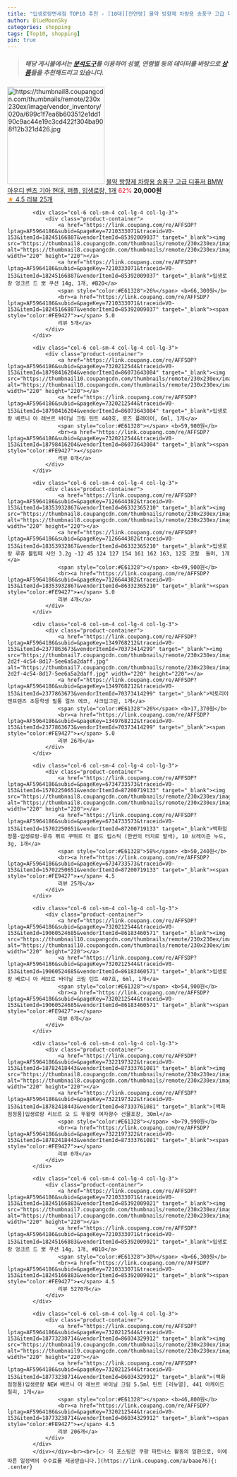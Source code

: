 ```yaml
---
title: "입생로랑면세점 TOP10 추천 - [10대][전연령] 물약 방향제 차량용 송풍구 고급 디퓨저 BMW 아우디 벤츠 기아 현대, 퍼플, 입생로랑, 1개"
author: BlueMoonSky
categories: shopping
tags: [Top10, shopping]
pin: true
---
```


> ##### 해당 게시물에서는 [**분석도구**](https://itemscout.io/)를 이용하여 **성별**, **연령별** 등의 데이터를 바탕으로 [**상품**](https://link.coupang.com/a/baae76)들을 추천해드리고 있습니다.
<div class="container"><div class="row">
            <div class="col-6 col-sm-4 col-lg-4 col-lg-3">
                <div class="product-container">
                    <a href="https://link.coupang.com/re/AFFSDP?lptag=AF5964186&subid=&pageKey=7370902832&traceid=V0-153&itemId=19013370421&vendorItemId=86363834880" target="_blank"><img src="https://thumbnail8.coupangcdn.com/thumbnails/remote/230x230ex/image/vendor_inventory/020a/699c1f7ea6b603512e1dd190c9ac44e19c3cd422f304ba908f12b321d426.jpg" alt="https://thumbnail8.coupangcdn.com/thumbnails/remote/230x230ex/image/vendor_inventory/020a/699c1f7ea6b603512e1dd190c9ac44e19c3cd422f304ba908f12b321d426.jpg" width="220" height="220"></a>
                    <a href="https://link.coupang.com/re/AFFSDP?lptag=AF5964186&subid=&pageKey=7370902832&traceid=V0-153&itemId=19013370421&vendorItemId=86363834880" target="_blank">물약 방향제 차량용 송풍구 고급 디퓨저 BMW 아우디 벤츠 기아 현대, 퍼플, 입생로랑, 1개</a>
                    <span style="color:#E61328">62%</span> <b>20,000원</b>
                    <br><a href="https://link.coupang.com/re/AFFSDP?lptag=AF5964186&subid=&pageKey=7370902832&traceid=V0-153&itemId=19013370421&vendorItemId=86363834880" target="_blank"><span style="color:#FE9427">★</span> 4.5
                    리뷰 25개</a>
                </div>
            </div>
            
            <div class="col-6 col-sm-4 col-lg-4 col-lg-3">
                <div class="product-container">
                    <a href="https://link.coupang.com/re/AFFSDP?lptag=AF5964186&subid=&pageKey=7210333071&traceid=V0-153&itemId=18245166887&vendorItemId=85392009037" target="_blank"><img src="https://thumbnail8.coupangcdn.com/thumbnails/remote/230x230ex/image/vendor_inventory/3d0e/719e06e11ae12909a697cef5db1d2b7b31f90110069277a0d073292e7065.jpg" alt="https://thumbnail8.coupangcdn.com/thumbnails/remote/230x230ex/image/vendor_inventory/3d0e/719e06e11ae12909a697cef5db1d2b7b31f90110069277a0d073292e7065.jpg" width="220" height="220"></a>
                    <a href="https://link.coupang.com/re/AFFSDP?lptag=AF5964186&subid=&pageKey=7210333071&traceid=V0-153&itemId=18245166887&vendorItemId=85392009037" target="_blank">입생로랑 엉크르 드 뽀 쿠션 14g, 1개, #B20</a>
                    <span style="color:#E61328">26%</span> <b>66,300원</b>
                    <br><a href="https://link.coupang.com/re/AFFSDP?lptag=AF5964186&subid=&pageKey=7210333071&traceid=V0-153&itemId=18245166887&vendorItemId=85392009037" target="_blank"><span style="color:#FE9427">★</span> 5.0
                    리뷰 5개</a>
                </div>
            </div>
            
            <div class="col-6 col-sm-4 col-lg-4 col-lg-3">
                <div class="product-container">
                    <a href="https://link.coupang.com/re/AFFSDP?lptag=AF5964186&subid=&pageKey=7320212544&traceid=V0-153&itemId=18798416204&vendorItemId=86073643084" target="_blank"><img src="https://thumbnail10.coupangcdn.com/thumbnails/remote/230x230ex/image/vendor_inventory/6707/1170b3fccb9b727388a0fc1f735f073a2c8e6c54e66e6106115efdd5ffab.jpg" alt="https://thumbnail10.coupangcdn.com/thumbnails/remote/230x230ex/image/vendor_inventory/6707/1170b3fccb9b727388a0fc1f735f073a2c8e6c54e66e6106115efdd5ffab.jpg" width="220" height="220"></a>
                    <a href="https://link.coupang.com/re/AFFSDP?lptag=AF5964186&subid=&pageKey=7320212544&traceid=V0-153&itemId=18798416204&vendorItemId=86073643084" target="_blank">입생로랑 베르니 아 레브르 바이닐 크림 틴트 440호, 로즈 플레이어, 6ml, 1개</a>
                    <span style="color:#E61328"></span> <b>59,900원</b>
                    <br><a href="https://link.coupang.com/re/AFFSDP?lptag=AF5964186&subid=&pageKey=7320212544&traceid=V0-153&itemId=18798416204&vendorItemId=86073643084" target="_blank"><span style="color:#FE9427">★</span> 
                    리뷰 0개</a>
                </div>
            </div>
            
            <div class="col-6 col-sm-4 col-lg-4 col-lg-3">
                <div class="product-container">
                    <a href="https://link.coupang.com/re/AFFSDP?lptag=AF5964186&subid=&pageKey=7126644382&traceid=V0-153&itemId=18353932867&vendorItemId=86332365210" target="_blank"><img src="https://thumbnail8.coupangcdn.com/thumbnails/remote/230x230ex/image/vendor_inventory/474a/18e9588dc993b22cb11e60eb37bec7d403561d72d540c975113cb69b8843.jpg" alt="https://thumbnail8.coupangcdn.com/thumbnails/remote/230x230ex/image/vendor_inventory/474a/18e9588dc993b22cb11e60eb37bec7d403561d72d540c975113cb69b8843.jpg" width="220" height="220"></a>
                    <a href="https://link.coupang.com/re/AFFSDP?lptag=AF5964186&subid=&pageKey=7126644382&traceid=V0-153&itemId=18353932867&vendorItemId=86332365210" target="_blank">입생로랑 루쥬 볼립떼 샤인 3.2g -12 45 124 127 154 161 162 163, 12호 코랄  돌머, 1개</a>
                    <span style="color:#E61328"></span> <b>49,900원</b>
                    <br><a href="https://link.coupang.com/re/AFFSDP?lptag=AF5964186&subid=&pageKey=7126644382&traceid=V0-153&itemId=18353932867&vendorItemId=86332365210" target="_blank"><span style="color:#FE9427">★</span> 5.0
                    리뷰 4개</a>
                </div>
            </div>
            
            <div class="col-6 col-sm-4 col-lg-4 col-lg-3">
                <div class="product-container">
                    <a href="https://link.coupang.com/re/AFFSDP?lptag=AF5964186&subid=&pageKey=1349768212&traceid=V0-153&itemId=2377863673&vendorItemId=70373414299" target="_blank"><img src="https://thumbnail7.coupangcdn.com/thumbnails/remote/230x230ex/image/retail/images/2020/03/15/14/5/7db4c947-2d2f-4c54-8d17-5ee6a5a2daff.jpg" alt="https://thumbnail7.coupangcdn.com/thumbnails/remote/230x230ex/image/retail/images/2020/03/15/14/5/7db4c947-2d2f-4c54-8d17-5ee6a5a2daff.jpg" width="220" height="220"></a>
                    <a href="https://link.coupang.com/re/AFFSDP?lptag=AF5964186&subid=&pageKey=1349768212&traceid=V0-153&itemId=2377863673&vendorItemId=70373414299" target="_blank">빅토리아앤프렌즈 초등학생 필통 얼쓰 에코, 샤크딥그린, 1개</a>
                    <span style="color:#E61328">26%</span> <b>17,370원</b>
                    <br><a href="https://link.coupang.com/re/AFFSDP?lptag=AF5964186&subid=&pageKey=1349768212&traceid=V0-153&itemId=2377863673&vendorItemId=70373414299" target="_blank"><span style="color:#FE9427">★</span> 5.0
                    리뷰 26개</a>
                </div>
            </div>
            
            <div class="col-6 col-sm-4 col-lg-4 col-lg-3">
                <div class="product-container">
                    <a href="https://link.coupang.com/re/AFFSDP?lptag=AF5964186&subid=&pageKey=6734733573&traceid=V0-153&itemId=15702250651&vendorItemId=87200719133" target="_blank"><img src="https://thumbnail8.coupangcdn.com/thumbnails/remote/230x230ex/image/vendor_inventory/08b7/8d1ee1b61574735d2b87b884cb4d47149d40cac0d7f5fa49403f4b6ec6e2.jpg" alt="https://thumbnail8.coupangcdn.com/thumbnails/remote/230x230ex/image/vendor_inventory/08b7/8d1ee1b61574735d2b87b884cb4d47149d40cac0d7f5fa49403f4b6ec6e2.jpg" width="220" height="220"></a>
                    <a href="https://link.coupang.com/re/AFFSDP?lptag=AF5964186&subid=&pageKey=6734733573&traceid=V0-153&itemId=15702250651&vendorItemId=87200719133" target="_blank">백화점정품-입생로랑-루쥬 쀠르 꾸뛰르 더 볼드 립스틱 (한번의 터치로 발색), 10 브레이즌 누드, 3g, 1개</a>
                    <span style="color:#E61328">58%</span> <b>50,240원</b>
                    <br><a href="https://link.coupang.com/re/AFFSDP?lptag=AF5964186&subid=&pageKey=6734733573&traceid=V0-153&itemId=15702250651&vendorItemId=87200719133" target="_blank"><span style="color:#FE9427">★</span> 4.5
                    리뷰 25개</a>
                </div>
            </div>
            
            <div class="col-6 col-sm-4 col-lg-4 col-lg-3">
                <div class="product-container">
                    <a href="https://link.coupang.com/re/AFFSDP?lptag=AF5964186&subid=&pageKey=7320212544&traceid=V0-153&itemId=19060524685&vendorItemId=86183460571" target="_blank"><img src="https://thumbnail10.coupangcdn.com/thumbnails/remote/230x230ex/image/vendor_inventory/6707/1170b3fccb9b727388a0fc1f735f073a2c8e6c54e66e6106115efdd5ffab.jpg" alt="https://thumbnail10.coupangcdn.com/thumbnails/remote/230x230ex/image/vendor_inventory/6707/1170b3fccb9b727388a0fc1f735f073a2c8e6c54e66e6106115efdd5ffab.jpg" width="220" height="220"></a>
                    <a href="https://link.coupang.com/re/AFFSDP?lptag=AF5964186&subid=&pageKey=7320212544&traceid=V0-153&itemId=19060524685&vendorItemId=86183460571" target="_blank">입생로랑 베르니 아 레브르 바이닐 크림 틴트 407호, 6ml, 1개</a>
                    <span style="color:#E61328"></span> <b>54,900원</b>
                    <br><a href="https://link.coupang.com/re/AFFSDP?lptag=AF5964186&subid=&pageKey=7320212544&traceid=V0-153&itemId=19060524685&vendorItemId=86183460571" target="_blank"><span style="color:#FE9427">★</span> 
                    리뷰 0개</a>
                </div>
            </div>
            
            <div class="col-6 col-sm-4 col-lg-4 col-lg-3">
                <div class="product-container">
                    <a href="https://link.coupang.com/re/AFFSDP?lptag=AF5964186&subid=&pageKey=7322197322&traceid=V0-153&itemId=18782418443&vendorItemId=87333761081" target="_blank"><img src="https://thumbnail8.coupangcdn.com/thumbnails/remote/230x230ex/image/vendor_inventory/22b7/0a413b66464f33f2a8c671693bd3dc111f75380974f8b4163eabf676d43e.jpg" alt="https://thumbnail8.coupangcdn.com/thumbnails/remote/230x230ex/image/vendor_inventory/22b7/0a413b66464f33f2a8c671693bd3dc111f75380974f8b4163eabf676d43e.jpg" width="220" height="220"></a>
                    <a href="https://link.coupang.com/re/AFFSDP?lptag=AF5964186&subid=&pageKey=7322197322&traceid=V0-153&itemId=18782418443&vendorItemId=87333761081" target="_blank">[백화점정품]입생로랑 리브르 오 드 뚜왈렛 여자향수 선물포장, 30ml</a>
                    <span style="color:#E61328"></span> <b>79,990원</b>
                    <br><a href="https://link.coupang.com/re/AFFSDP?lptag=AF5964186&subid=&pageKey=7322197322&traceid=V0-153&itemId=18782418443&vendorItemId=87333761081" target="_blank"><span style="color:#FE9427">★</span> 
                    리뷰 0개</a>
                </div>
            </div>
            
            <div class="col-6 col-sm-4 col-lg-4 col-lg-3">
                <div class="product-container">
                    <a href="https://link.coupang.com/re/AFFSDP?lptag=AF5964186&subid=&pageKey=7210333071&traceid=V0-153&itemId=18245166883&vendorItemId=85392009021" target="_blank"><img src="https://thumbnail7.coupangcdn.com/thumbnails/remote/230x230ex/image/vendor_inventory/7dc4/4bb8bdfc4dce8e4440dbeb04ccc22a7d3a7f4f566b1fd35159db558e0235.jpg" alt="https://thumbnail7.coupangcdn.com/thumbnails/remote/230x230ex/image/vendor_inventory/7dc4/4bb8bdfc4dce8e4440dbeb04ccc22a7d3a7f4f566b1fd35159db558e0235.jpg" width="220" height="220"></a>
                    <a href="https://link.coupang.com/re/AFFSDP?lptag=AF5964186&subid=&pageKey=7210333071&traceid=V0-153&itemId=18245166883&vendorItemId=85392009021" target="_blank">입생로랑 엉크르 드 뽀 쿠션 14g, 1개, #B10</a>
                    <span style="color:#E61328">30%</span> <b>66,300원</b>
                    <br><a href="https://link.coupang.com/re/AFFSDP?lptag=AF5964186&subid=&pageKey=7210333071&traceid=V0-153&itemId=18245166883&vendorItemId=85392009021" target="_blank"><span style="color:#FE9427">★</span> 4.5
                    리뷰 5270개</a>
                </div>
            </div>
            
            <div class="col-6 col-sm-4 col-lg-4 col-lg-3">
                <div class="product-container">
                    <a href="https://link.coupang.com/re/AFFSDP?lptag=AF5964186&subid=&pageKey=7320212544&traceid=V0-153&itemId=18773238714&vendorItemId=86034329912" target="_blank"><img src="https://thumbnail9.coupangcdn.com/thumbnails/remote/230x230ex/image/vendor_inventory/b48c/5f6de390a81f96861034838e33ad19f4873fd0e90f34b6facb2b80963331.jpg" alt="https://thumbnail9.coupangcdn.com/thumbnails/remote/230x230ex/image/vendor_inventory/b48c/5f6de390a81f96861034838e33ad19f4873fd0e90f34b6facb2b80963331.jpg" width="220" height="220"></a>
                    <a href="https://link.coupang.com/re/AFFSDP?lptag=AF5964186&subid=&pageKey=7320212544&traceid=V0-153&itemId=18773238714&vendorItemId=86034329912" target="_blank">(백화점정품)입생로랑 NEW 베르니 아 레브르 바이닐 크림 5.5ml 틴트 [리뉴얼], 441 아케이드 칠리, 1개</a>
                    <span style="color:#E61328"></span> <b>46,800원</b>
                    <br><a href="https://link.coupang.com/re/AFFSDP?lptag=AF5964186&subid=&pageKey=7320212544&traceid=V0-153&itemId=18773238714&vendorItemId=86034329912" target="_blank"><span style="color:#FE9427">★</span> 4.5
                    리뷰 206개</a>
                </div>
            </div>
            </div></div><br><br>[👉 이 포스팅은 쿠팡 파트너스 활동의 일환으로, 이에 따른 일정액의 수수료를 제공받습니다.](https://link.coupang.com/a/baae76){: .center}